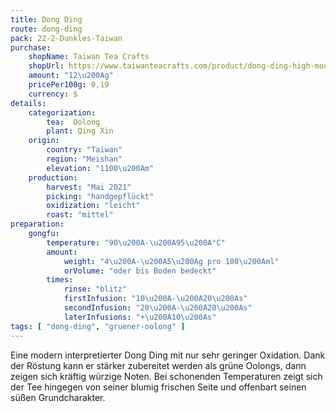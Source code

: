 ```yaml
---
title: Dong Ding
route: dong-ding
pack: 22-2-Dunkles-Taiwan
purchase:
    shopName: Taiwan Tea Crafts
    shopUrl: https://www.taiwanteacrafts.com/product/dong-ding-high-mountain-heritage-oolong-tea/?attribute_pa_weight=250-g-8-82-oz-save-20&v=3a52f3c22ed6
    amount: "12\u200Ag"
    pricePer100g: 0,19
    currency: $
details:
    categorization:
        tea:  Oolong
        plant: Qing Xin
    origin:
        country: "Taiwan"
        region: "Meishan"
        elevation: "1100\u200Am"
    production:
        harvest: "Mai 2021"
        picking: "handgepflückt"
        oxidization: "leicht"
        roast: "mittel"
preparation:
    gongfu:
        temperature: "90\u200A-\u200A95\u200A°C"
        amount:
            weight: "4\u200A-\u200A5\u200Ag pro 100\u200Aml"
            orVolume: "oder bis Boden bedeckt"
        times:
            rinse: "blitz"
            firstInfusion: "10\u200A-\u200A20\u200As"
            secondInfusion: "20\u200A-\u200A20\u200As"
            laterInfusions: "+\u200A10\u200As"
tags: [ "dong-ding", "gruener-oolong" ]
---
```

Eine modern interpretierter Dong Ding mit nur sehr geringer Oxidation. Dank der Röstung kann er stärker zubereitet werden als grüne Oolongs, dann zeigen sich kräftig würzige Noten. Bei schonenden Temperaturen zeigt sich der Tee hingegen von seiner blumig frischen Seite und offenbart seinen süßen Grundcharakter.